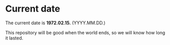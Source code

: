 # Current date

The current date is **1972.02.15.** (YYYY.MM.DD.)

This repository will be good when the world ends, so we will know how long it lasted.